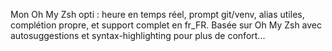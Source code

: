 Mon Oh My Zsh opti : heure en temps réel, prompt git/venv, alias utiles, complétion propre, et support complet en fr_FR.
Basée sur Oh My Zsh avec autosuggestions et syntax-highlighting pour plus de confort...
